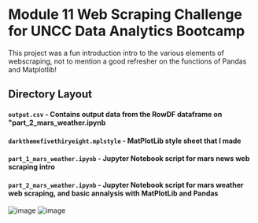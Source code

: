# Module 11 Web Scraping Challenge for UNCC Data Analytics Bootcamp
This project was a fun introduction intro to the various elements of webscraping, not to mention a good refresher on the functions of Pandas and Matplotlib!

## Directory Layout

#### `output.csv` - Contains output data from the RowDF dataframe on "part_2_mars_weather.ipynb
#### `darkthemefivethiryeight.mplstyle` - MatPlotLib style sheet that I made
#### `part_1_mars_weather.ipynb` - Jupyter Notebook script for mars news web scraping intro
#### `part_2_mars_weather.ipynb` - Jupyter Notebook script for mars weather web scraping, and basic annalysis with MatPlotLib and Pandas
![image](https://github.com/user-attachments/assets/a1e063f9-5ec8-4718-8e90-b37947bd1e5c)
![image](https://github.com/user-attachments/assets/e6876a35-3459-43d7-b559-4b32e032b4bd)
